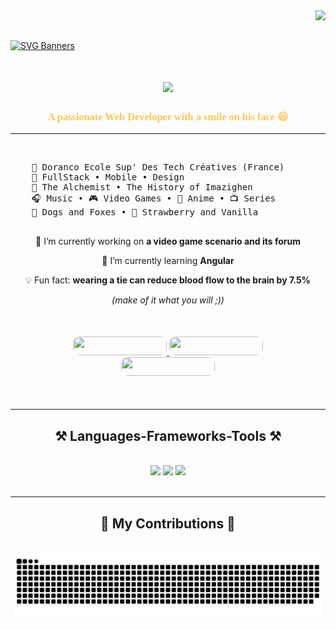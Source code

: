 <link rel="preconnect" href="https://fonts.googleapis.com">
<link rel="preconnect" href="https://fonts.gstatic.com" crossorigin>
<link href="https://fonts.googleapis.com/css2?family=Orbitron:wght@400..900&display=swap" rel="stylesheet">

<img align="right" src="https://visitor-badge.laobi.icu/badge?page_id=salesp07.salesp07" />
<br><br>

[![SVG Banners](https://svg-banners.vercel.app/api?type=glitch&text1=Wake+up,+Sassid...&width=1050&height=400&font=courier)](https://github.com/Akshay090/svg-banners)

<h1 align="center">
    <img src="https://readme-typing-svg.herokuapp.com/?font=Righteous&size=35&center=true&vCenter=true&width=500&height=70&duration=4000&lines=Hi+There!+👋;+It's+me:+Sassid!;" />
</h1>

<h3 align="center" style="color: rgb(249, 198, 99); font-family: orbitron">A passionate Web Developer with a smile on his face 😃  </h3>

<hr>

<br/>

<div>
 <pre>
    🏫 Doranco Ecole Sup' Des Tech Créatives (France)
    💼 FullStack • Mobile • Design 
    📖 The Alchemist • The History of Imazighen
    🎧 Music • 🎮 Video Games • 🍥 Anime • 📺 Series
    🐾 Dogs and Foxes • 🍓 Strawberry and Vanilla 
 </pre>
</div>

<div align="center">

🔭 I’m currently working on **a video game scenario and its forum**

🌱 I’m currently learning **Angular**

💡 Fun fact: **wearing a tie can reduce blood flow to the brain by 7.5%**

_(make of it what you will ;))_

 </div>

 <div align="center" style="margin:50px"> 
  <a href="https://sassid.github.io/Portfolio/" target="_blank">
     <img src="https://img.shields.io/badge/Portfolio-FF5722?style=for-the-badge&logo=todoist&logoColor=white" target="_blank" style="border-radius: 10px; height:30px; width:150px"/> 
  </a>
  <a href="https://www.linkedin.com/in/sassid/" target="_blank">
    <img src="https://img.shields.io/badge/LinkedIn-0077B5?style=for-the-badge&logo=linkedin&logoColor=white" target="_blank" style="border-radius: 10px; height:30px; width:150px" />
  </a>
  <a href="mailto:&#115;&#97;&#115;&#115;&#105;&#100;&#46;&#100;&#101;&#118;&#97;&#110;&#100;&#100;&#101;&#115;&#105;&#103;&#110;&#115;&#64;&#103;&#109;&#97;&#105;&#108;&#46;&#99;&#111;&#109;">
    <img src="https://img.shields.io/badge/Gmail-333333?style=for-the-badge&logo=gmail&logoColor=red" style="border-radius: 10px; width:150px; height: 30px" />
  </a>
</div>

 <hr/>

<h2 align="center">⚒️ Languages-Frameworks-Tools ⚒️</h2>
<br/>
<div align="center">
    <img src="https://skillicons.dev/icons?i=html,css,javascript,typescript,sass,md,php,mysql" />
    <img src="https://skillicons.dev/icons?i=bootstrap,nodejs,react,express,vite,tailwind,symfony,mongodb" />
    <img src="https://skillicons.dev/icons?i=vscode,figma,git,github,postman,npm,bash" /><br>
</div>

<br/>
<hr/>

<div align="center">
  <h2>🐍 My Contributions 🐍</h2>
  <br>
    <source media="(prefers-color-scheme: dark)" srcset="https://raw.githubusercontent.com/Sassid/Sassid/output/github-contribution-grid-snake-dark.svg">
  <source media="(prefers-color-scheme: light)" srcset="https://raw.githubusercontent.com/Sassid/Sassid/output/github-contribution-grid-snake.svg">
  <img alt="snake eating my contributions" src="https://raw.githubusercontent.com/Sassid/Sassid/output/github-contribution-grid-snake.svg" />
  
  <br/><br/><br/>
</div>
